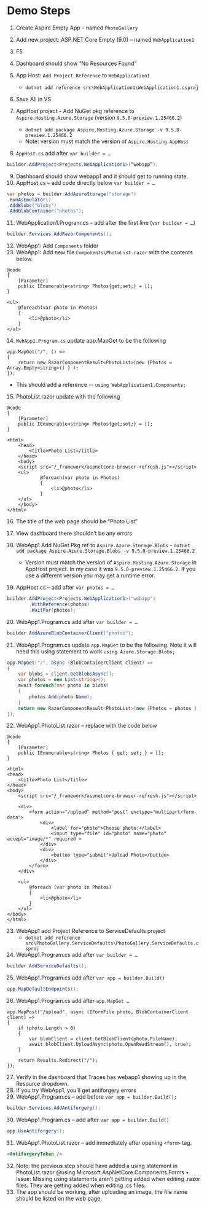 # Demo Steps
1. Create Aspire Empty App – named `PhotoGallery`
2. Add new project: ASP.NET Core Empty (9.0) – named `WebApplication1`
3. F5
4. Dashboard should show “No Resources Found”
5. App Host: `Add Project Reference` to `WebApplication1`
    - `dotnet add reference src\WebApplication1\WebApplication1.csproj`
6. Save All in VS
7. AppHost project - Add NuGet pkg reference to `Aspire.Hosting.Azure.Storage` (version `9.5.0-preview.1.25466.2`)
    - `dotnet add package Aspire.Hosting.Azure.Storage -v 9.5.0-preview.1.25466.2`
    - Note: version must match the version of `Aspire.Hosting.AppHost`

8. `AppHost.cs` add after `var builder = …`

```cs
builder.AddProject<Projects.WebApplication1>(“webapp”);
```

9. Dashboard should show webapp1 and it should get to running state.
10. AppHost.cs – add code directly below `var builder = …`

```cs
var photos = builder.AddAzureStorage("storage")
.RunAsEmulator()
.AddBlobs("blobs")
.AddBlobContainer("photos");
```

11. WebApplication1.Program.cs – add after the first line (`var builder = …`)

```cs
builder.Services.AddRazorComponents();
```

12. WebApp1: Add `Components` folder
13. WebApp1: Add new file `Components\PhotoList.razor` with the contents below.

```
@code
{
    [Parameter]
    public IEnumerable<string> Photos{get;set;} = [];
}
 
<ul>
    @foreach(var photo in Photos)
    {
        <li>@photo</li>
    }
</ul>
```

14. `WebApp1.Program.cs` update app.MapGet to be the following

```
app.MapGet("/", () => 
{
    return new RazorComponentResult<PhotoList>(new {Photos = Array.Empty<string>() } );
});
```

  - This should add a reference -- `using WebApplication1.Components;`

15. PhotoList.razor update with the following

```
@code
{
    [Parameter]
    public IEnumerable<string> Photos{get;set;} = [];
}

<html>
    <head>
        <title>Photo List</title>
    </head>
    <body>
    <script src="/_framework/aspnetcore-browser-refresh.js"></script>
    <ul>
            @foreach(var photo in Photos)
            {
                <li>@photo</li>
            }
    </ul>
    </body>
</html>
```

16. The title of the web page should be “Photo List”
17. View dashboard there shouldn’t be any errors
18. WebApp1 Add NuGet Pkg ref to `Aspire.Azure.Storage.Blobs` - `dotnet add package Aspire.Azure.Storage.Blobs -v 9.5.0-preview.1.25466.2`
    - Version must match the version of `Aspire.Hosting.Azure.Storage` in AppHost project. In my case it was `9.5.0-preview.1.25466.2`. If you use a different version you may get a runtime error.

19. AppHost.cs – add after `var photos = …`

```cs
builder.AddProject<Projects.WebApplication1>("webapp")
        .WithReference(photos)
        .WaitFor(photos);
```

20. WebApp1.Program.cs add after `var builder = …`

```cs
builder.AddAzureBlobContainerClient("photos");
```

21. WebApp1.Program.cs update `app.MapGet` to be the following. Note it will need this using statement to work `using Azure.Storage.Blobs;`

```cs
app.MapGet("/", async (BlobContainerClient client) =>
{
    var blobs = client.GetBlobsAsync();
    var photos = new List<string>();
    await foreach(var photo in blobs)
    {
        photos.Add(photo.Name);
    }
    return new RazorComponentResult<PhotoList>(new {Photos = photos } );
});
```

22. WebApp1.PhotoList.razor – replace with the code below

```
@code
{
    [Parameter]
    public IEnumerable<string> Photos { get; set; } = [];
}

<html>
<head>
    <title>Photo List</title>
</head>
<body>
    <script src="/_framework/aspnetcore-browser-refresh.js"></script>

    <div>
        <form action="/upload" method="post" enctype="multipart/form-data">
            <div>
                <label for="photo">Choose photo:</label>
                <input type="file" id="photo" name="photo" accept="image/*" required > 
            </div>
            <div>
                <button type="submit">Upload Photo</button>
            </div>
        </form>
    </div>

    <ul>
        @foreach (var photo in Photos)
        {
            <li>@photo</li>
        }
    </ul>
</body>
</html>
```

23. WebApp1 add Project Reference to ServiceDefaults project
    - `dotnet add reference src\PhotoGallery.ServiceDefaults\PhotoGallery.ServiceDefaults.csproj`
24. WebApp1.Program.cs add after `var builder = …`

```cs
builder.AddServiceDefaults();
```

25. WebApp1.Program.cs add after `var app = builder.Build()`

```cs
app.MapDefaultEndpoints();
```

26. WebApp1.Program.cs add after `app.MapGet …`

```
app.MapPost("/upload", async (IFormFile photo, BlobContainerClient client) =>
{
    if (photo.Length > 0)
    {
        var blobClient = client.GetBlobClient(photo.FileName);
        await blobClient.UploadAsync(photo.OpenReadStream(), true);
    }
 
    return Results.Redirect("/");
});
```

27. Verify in the dashboard that Traces has webapp1 showing up in the Resource dropdown.
28. If you try WebApp1, you’ll get antiforgery errors
29. WebApp1.Program.cs – add before `var app = builder.Build();`

```cs
builder.Services.AddAntiforgery();
```

30. WebApp1.Program.cs – add after `var app = builder.Build()`

```cs
app.UseAntiforgery();
```

31. WebApp1.PhotoList.razor – add immediately after opening `<form>` tag.

```html
<AntiforgeryToken />
```

32. Note: the previous step should have added a using statement in PhotoList.razor
@using Microsoft.AspNetCore.Components.Forms
• Issue: Missing using statements aren’t getting added when editing .razor files. They are getting added when editing .cs files.
33. The app should be working, after uploading an image, the file name should be listed on the web page.
